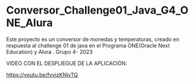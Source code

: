 # Conversor_Challenge01_Java_G4_ONE_Alura
 Este proyecto es un conversor de monedas y temperaturas, creado en respuesta al challenge 01 de java en el Programa ONE(Oracle Next Education) y Alura . Grupo 4- 2023



VIDEO CON EL DESPLIEGUE DE LA APLICACIÓN:

https://youtu.be/fvvjzKNjvTQ 
